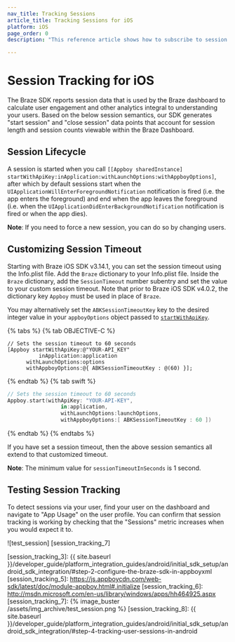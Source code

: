 ```yaml
---
nav_title: Tracking Sessions
article_title: Tracking Sessions for iOS
platform: iOS
page_order: 0
description: "This reference article shows how to subscribe to session updates for your iOS application."

---
```


# Session Tracking for iOS

The Braze SDK reports session data that is used by the Braze dashboard to calculate user engagement and other analytics integral to understanding your users. Based on the below session semantics, our SDK generates "start session" and "close session" data points that account for session length and session counts viewable within the Braze Dashboard.

## Session Lifecycle

A session is started when you call `[[Appboy sharedInstance]` `startWithApiKey:inApplication:withLaunchOptions:withAppboyOptions]`, after which by default sessions start when the `UIApplicationWillEnterForegroundNotification` notification is fired (i.e. the app enters the foreground) and end when the app leaves the foreground (i.e. when the `UIApplicationDidEnterBackgroundNotification` notification is fired or when the app dies).

**Note**: If you need to force a new session, you can do so by changing users.

## Customizing Session Timeout

Starting with Braze iOS SDK v3.14.1, you can set the session timeout using the Info.plist file. Add the `Braze` dictionary to your Info.plist file. Inside the `Braze` dictionary, add the `SessionTimeout` number subentry and set the value to your custom session timeout. Note that prior to Braze iOS SDK v4.0.2, the dictionary key `Appboy` must be used in place of `Braze`.

You may alternatively set the `ABKSessionTimeoutKey` key to the desired integer value in your `appboyOptions` object passed to [`startWithApiKey`][session_tracking_1].

{% tabs %}
{% tab OBJECTIVE-C %}

```objc
// Sets the session timeout to 60 seconds
[Appboy startWithApiKey:@"YOUR-API_KEY"
          inApplication:application
      withLaunchOptions:options
      withAppboyOptions:@{ ABKSessionTimeoutKey : @(60) }];
```

{% endtab %}
{% tab swift %}

```swift
// Sets the session timeout to 60 seconds
Appboy.start(withApiKey: "YOUR-API-KEY",
                 in:application,
                 withLaunchOptions:launchOptions,
                 withAppboyOptions:[ ABKSessionTimeoutKey : 60 ])
```
{% endtab %}
{% endtabs %}

If you have set a session timeout, then the above session semantics all extend to that customized timeout.

**Note**: The minimum value for `sessionTimeoutInSeconds` is 1 second.

## Testing Session Tracking

To detect sessions via your user, find your user on the dashboard and navigate to "App Usage" on the user profile. You can confirm that session tracking is working by checking that the "Sessions" metric increases when you would expect it to.

![test_session] [session_tracking_7]

[session_tracking_1]: https://appboy.github.io/appboy-ios-sdk/docs/interface_appboy.html#afd911d60dfe7e5361afbfb364f5d20f9
[session_tracking_3]: {{ site.baseurl }}/developer_guide/platform_integration_guides/android/initial_sdk_setup/android_sdk_integration/#step-2-configure-the-braze-sdk-in-appboyxml
[session_tracking_5]: https://js.appboycdn.com/web-sdk/latest/doc/module-appboy.html#.initialize
[session_tracking_6]: http://msdn.microsoft.com/en-us/library/windows/apps/hh464925.aspx
[session_tracking_7]: {% image_buster /assets/img_archive/test_session.png %}
[session_tracking_8]: {{ site.baseurl }}/developer_guide/platform_integration_guides/android/initial_sdk_setup/android_sdk_integration/#step-4-tracking-user-sessions-in-android
